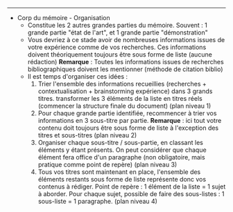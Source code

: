 


--------------------------------

- Corp du mémoire - Organisation
  - Constitue les 2 autres grandes parties du mémoire. Souvent : 1 grande partie "état de l'art", et 1 grande partie "démonstration"
  - Vous devriez à ce stade avoir de nombreuses informations issues de votre expérience comme de vos recherches. Ces informations doivent théoriquement toujours être sous forme de liste (aucune rédaction)
  __Remarque__ : Toutes les informations issues de recherches bibliographiques doivent les mentionner (méthode de citation biblio)
  - Il est temps d'organiser ces idées : 
    1. Trier l'ensemble des informations recueillies (recherches + contextualisation + brainstorming expérience) dans 3 grands titres. transformer les 3 éléments de la liste en titres réels (commencer la structure finale du document) (plan niveau 1)
    2. Pour chaque grande partie identifiée, recommencer à trier vos informations en 3 sous-titre par partie.
    __Remarque__ : ici tout votre contenu doit toujours être sous forme de liste à l'exception des titres et sous-titres (plan niveau 2)
    3. Organiser chaque sous-titre / sous-partie, en classant les éléments y étant présents. On peut considérer que chaque élément fera office d'un paragraphe (non obligatoire, mais pratique comme point de repère) (plan niveau 3)
    4. Tous vos titres sont maintenant en place, l'ensemble des éléments restants sous forme de liste représente donc vos contenus à rédiger. Point de repère : 1 élément de la liste = 1 sujet à aborder. Pour chaque sujet, possible de faire des sous-listes : 1 sous-liste = 1 paragraphe. (plan niveau 4)